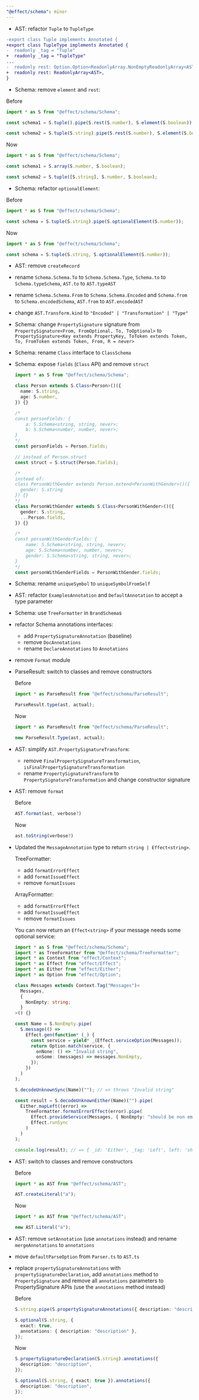 ```yaml
---
"@effect/schema": minor
---
```


- AST: refactor `Tuple` to `TupleType`

```diff
-export class Tuple implements Annotated {
+export class TupleType implements Annotated {
-  readonly _tag = "Tuple"
+  readonly _tag = "TupleType"
...
-  readonly rest: Option.Option<ReadonlyArray.NonEmptyReadonlyArray<AST>>,
+  readonly rest: ReadonlyArray<AST>,
}
```

- Schema: remove `element` and `rest`:

Before

```ts
import * as S from "@effect/schema/Schema";

const schema1 = S.tuple().pipe(S.rest(S.number), S.element(S.boolean));

const schema2 = S.tuple(S.string).pipe(S.rest(S.number), S.element(S.boolean));
```

Now

```ts
import * as S from "@effect/schema/Schema";

const schema1 = S.array(S.number, S.boolean);

const schema2 = S.tuple([S.string], S.number, S.boolean);
```

- Schema: refactor `optionalElement`:

Before

```ts
import * as S from "@effect/schema/Schema";

const schema = S.tuple(S.string).pipe(S.optionalElement(S.number));
```

Now

```ts
import * as S from "@effect/schema/Schema";

const schema = S.tuple(S.string, S.optionalElement(S.number));
```

- AST: remove `createRecord`

- rename `Schema.Schema.To` to `Schema.Schema.Type`, `Schema.to` to `Schema.typeSchema`, `AST.to` to `AST.typeAST`

- rename `Schema.Schema.From` to `Schema.Schema.Encoded` and `Schema.from` to `Schema.encodedSchema`, `AST.from` to `AST.encodedAST`

- change `AST.Transform.kind` to `"Encoded" | "Transformation" | "Type"`

- Schema: change `PropertySignature` signature from `PropertySignature<From, FromOptional, To, ToOptional>` to `PropertySignature<Key extends PropertyKey, ToToken extends Token, To, FromToken extends Token, From, R = never>`

- Schema: rename `Class` interface to `ClassSchema`

- Schema: expose `fields` (`Class` API) and remove `struct`

  ```ts
  import * as S from "@effect/schema/Schema";

  class Person extends S.Class<Person>()({
    name: S.string,
    age: S.number,
  }) {}

  /*
  const personFields: {
      a: S.Schema<string, string, never>;
      b: S.Schema<number, number, never>;
  }
  */
  const personFields = Person.fields;

  // instead of Person.struct
  const struct = S.struct(Person.fields);

  /*
  instead of:
  class PersonWithGender extends Person.extend<PersonWithGender>()({
    gender: S.string
  }) {}
  */
  class PersonWithGender extends S.Class<PersonWithGender>()({
    gender: S.string,
    ...Person.fields,
  }) {}

  /*
  const personWithGenderFields: {
      name: S.Schema<string, string, never>;
      age: S.Schema<number, number, never>;
      gender: S.Schema<string, string, never>;
  }
  */
  const personWithGenderFields = PersonWithGender.fields;
  ```

- Schema: rename `uniqueSymbol` to `uniqueSymbolFromSelf`

- AST: refactor `ExamplesAnnotation` and `DefaultAnnotation` to accept a type parameter

- Schema: use `TreeFormatter` in `BrandSchema`s

- refactor Schema annotations interfaces:

  - add `PropertySignatureAnnotation` (baseline)
  - remove `DocAnnotations`
  - rename `DeclareAnnotations` to `Annotations`

- remove `Format` module

- ParseResult: switch to classes and remove constructors

  Before

  ```ts
  import * as ParseResult from "@effect/schema/ParseResult";

  ParseResult.type(ast, actual);
  ```

  Now

  ```ts
  import * as ParseResult from "@effect/schema/ParseResult";

  new ParseResult.Type(ast, actual);
  ```

- AST: simplify `AST.PropertySignatureTransform`:

  - remove `FinalPropertySignatureTransformation`, `isFinalPropertySignatureTransformation`
  - rename `PropertySignatureTransform` to `PropertySignatureTransformation` and change constructor signature

- AST: remove `format`

  Before

  ```ts
  AST.format(ast, verbose?)
  ```

  Now

  ```ts
  ast.toString(verbose?)
  ```

- Updated the `MessageAnnotation` type to return `string | Effect<string>`.

  TreeFormatter:

  - add `formatErrorEffect`
  - add `formatIssueEffect`
  - remove `formatIssues`

  ArrayFormatter:

  - add `formatErrorEffect`
  - add `formatIssueEffect`
  - remove `formatIssues`

  You can now return an `Effect<string>` if your message needs some optional service:

  ```ts
  import * as S from "@effect/schema/Schema";
  import * as TreeFormatter from "@effect/schema/TreeFormatter";
  import * as Context from "effect/Context";
  import * as Effect from "effect/Effect";
  import * as Either from "effect/Either";
  import * as Option from "effect/Option";

  class Messages extends Context.Tag("Messages")<
    Messages,
    {
      NonEmpty: string;
    }
  >() {}

  const Name = S.NonEmpty.pipe(
    S.message(() =>
      Effect.gen(function* (_) {
        const service = yield* _(Effect.serviceOption(Messages));
        return Option.match(service, {
          onNone: () => "Invalid string",
          onSome: (messages) => messages.NonEmpty,
        });
      })
    )
  );

  S.decodeUnknownSync(Name)(""); // => throws "Invalid string"

  const result = S.decodeUnknownEither(Name)("").pipe(
    Either.mapLeft((error) =>
      TreeFormatter.formatErrorEffect(error).pipe(
        Effect.provideService(Messages, { NonEmpty: "should be non empty" }),
        Effect.runSync
      )
    )
  );

  console.log(result); // => { _id: 'Either', _tag: 'Left', left: 'should be non empty' }
  ```

- AST: switch to classes and remove constructors

  Before

  ```ts
  import * as AST from "@effect/schema/AST";

  AST.createLiteral("a");
  ```

  Now

  ```ts
  import * as AST from "@effect/schema/AST";

  new AST.Literal("a");
  ```

- AST: remove `setAnnotation` (use `annotations` instead) and rename `mergeAnnotations` to `annotations`

- move `defaultParseOption` from `Parser.ts` to `AST.ts`

- replace `propertySignatureAnnotations` with `propertySignatureDeclaration`, add `annotations` method to `PropertySignature` and
  remove all `annotations` parameters to PropertySignature APIs (use the `annotations` method instead)

  Before

  ```ts
  S.string.pipe(S.propertySignatureAnnotations({ description: "description" }));

  S.optional(S.string, {
    exact: true,
    annotations: { description: "description" },
  });
  ```

  Now

  ```ts
  S.propertySignatureDeclaration(S.string).annotations({
    description: "description",
  });

  S.optional(S.string, { exact: true }).annotations({
    description: "description",
  });
  ```
